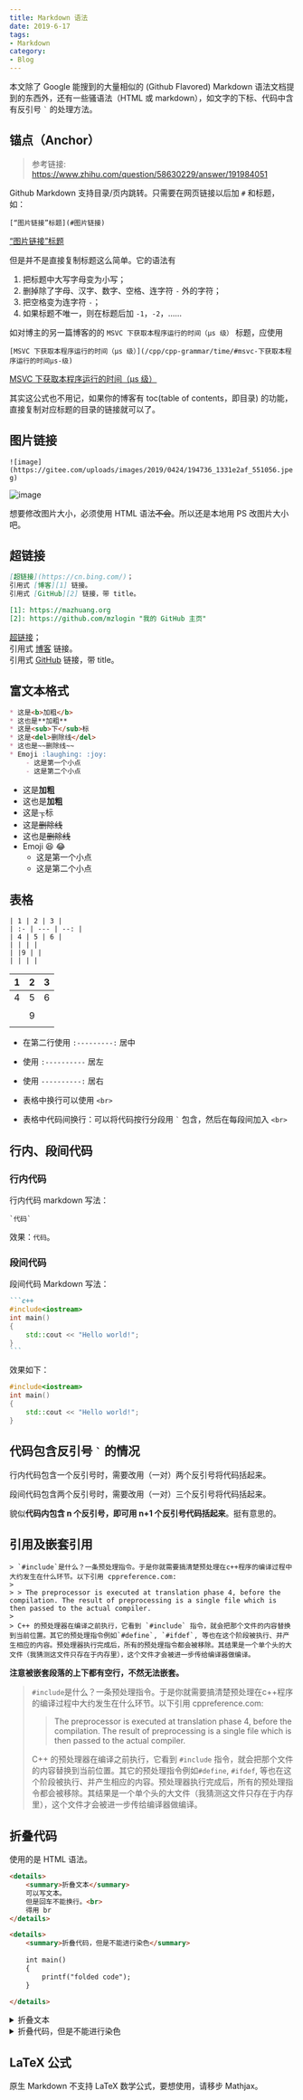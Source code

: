 ```yaml
---
title: Markdown 语法
date: 2019-6-17
tags: 
- Markdown
category: 
- Blog
---
```


本文除了 Google 能搜到的大量相似的 (Github Flavored) Markdown 语法文档提到的东西外，还有一些骚语法（HTML 或 markdown），如文字的下标、代码中含有反引号 `` ` `` 的处理方法。

## 锚点（Anchor）

> 参考链接: https://www.zhihu.com/question/58630229/answer/191984051

Github Markdown 支持目录/页内跳转。只需要在网页链接以后加 `#` 和标题，如：

`[“图片链接”标题](#图片链接)`

[“图片链接”标题](#图片链接)

但是并不是直接复制标题这么简单。它的语法有

1. 把标题中大写字母变为小写；
2. 删掉除了字母、汉字、数字、空格、连字符 `-` 外的字符；
3. 把空格变为连字符 `-`；
4. 如果标题不唯一，则在标题后加 `-1`，`-2`，……

如对博主的另一篇博客的的 `MSVC 下获取本程序运行的时间（μs 级）` 标题，应使用

`[MSVC 下获取本程序运行的时间（μs 级）](/cpp/cpp-grammar/time/#msvc-下获取本程序运行的时间μs-级)`

[MSVC 下获取本程序运行的时间（μs 级）](/cpp/cpp-grammar/time/#msvc-下获取本程序运行的时间μs-级)

其实这公式也不用记，如果你的博客有 toc(table of contents，即目录) 的功能，直接复制对应标题的目录的链接就可以了。

## 图片链接

`![image](https://gitee.com/uploads/images/2019/0424/194736_1331e2af_551056.jpeg)`

![image](https://gitee.com/uploads/images/2019/0424/194736_1331e2af_551056.jpeg)

想要修改图片大小，必须使用 HTML 语法~~不会~~。所以还是本地用 PS 改图片大小吧。

## 超链接

```markdown
[超链接](https://cn.bing.com/)；
引用式 [博客][1] 链接。
引用式 [GitHub][2] 链接，带 title。

[1]: https://mazhuang.org
[2]: https://github.com/mzlogin "我的 GitHub 主页"
```

[超链接](https://cn.bing.com/)；  
引用式 [博客][1] 链接。  
引用式 [GitHub][2] 链接，带 title。

[1]: https://mazhuang.org
[2]: https://github.com/mzlogin "我的 GitHub 主页"

## 富文本格式

```markdown
* 这是<b>加粗</b>
* 这也是**加粗**
* 这是<sub>下</sub>标
* 这是<del>删除线</del>
* 这也是~~删除线~~
* Emoji :laughing: :joy:
    - 这是第一个小点
    - 这是第二个小点
```

* 这是<b>加粗</b>
* 这也是**加粗**
* 这是<sub>下</sub>标
* 这是<del>删除线</del>
* 这也是~~删除线~~
* Emoji :laughing: :joy:
    - 这是第一个小点
    - 这是第二个小点

## 表格

```
| 1 | 2 | 3 |
| :- | --- | --: |
| 4 | 5 | 6 |
| | | |
| |9 | |
| | | |
```

| 1 | 2 | 3 |
| :- | --- | --: |
| 4 | 5 | 6 |
| | | |
| |9 | |
| | | |

* 在第二行使用 `:---------:` 居中
* 使用 `:----------` 居左
* 使用 `----------:` 居右

* 表格中换行可以使用 `<br>`  
* 表格中代码间换行：可以将代码按行分段用 `` ` `` 包含，然后在每段间加入 `<br>`

## 行内、段间代码

### 行内代码

行内代码 markdown 写法：

```
`代码`
```

效果：`代码`。

### 段间代码

段间代码 Markdown 写法：

````markdown
```c++
#include<iostream>
int main()
{
    std::cout << "Hello world!";
}
```
````

效果如下：

```c++
#include<iostream>
int main()
{
    std::cout << "Hello world!";
}
```

## 代码包含反引号 `` ` `` 的情况

行内代码包含一个反引号时，需要改用（一对）两个反引号将代码括起来。

段间代码包含两个反引号时，需要改用（一对）三个反引号将代码括起来。

貌似**代码内包含 n 个反引号，即可用 n+1 个反引号代码括起来**。挺有意思的。

## 引用及嵌套引用

```
> `#include`是什么？一条预处理指令。于是你就需要搞清楚预处理在c++程序的编译过程中大约发生在什么环节。以下引用 cppreference.com:  
>
> > The preprocessor is executed at translation phase 4, before the compilation. The result of preprocessing is a single file which is then passed to the actual compiler.  
>
> C++ 的预处理器在编译之前执行，它看到 `#include` 指令，就会把那个文件的内容替换到当前位置。其它的预处理指令例如`#define`, `#ifdef`, 等也在这个阶段被执行、并产生相应的内容。预处理器执行完成后，所有的预处理指令都会被移除。其结果是一个单个头的大文件（我猜测这文件只存在于内存里），这个文件才会被进一步传给编译器做编译。
```

**注意被嵌套段落的上下都有空行，不然无法嵌套。**

> `#include`是什么？一条预处理指令。于是你就需要搞清楚预处理在c++程序的编译过程中大约发生在什么环节。以下引用 cppreference.com:  
>
> > The preprocessor is executed at translation phase 4, before the compilation. The result of preprocessing is a single file which is then passed to the actual compiler.  
>
> C++ 的预处理器在编译之前执行，它看到 `#include` 指令，就会把那个文件的内容替换到当前位置。其它的预处理指令例如`#define`, `#ifdef`, 等也在这个阶段被执行、并产生相应的内容。预处理器执行完成后，所有的预处理指令都会被移除。其结果是一个单个头的大文件（我猜测这文件只存在于内存里），这个文件才会被进一步传给编译器做编译。

## 折叠代码

使用的是 HTML 语法。

```html
<details>
    <summary>折叠文本</summary>
    可以写文本。
    但是回车不能换行。<br>
    得用 br
</details>

<details>
    <summary>折叠代码，但是不能进行染色</summary>
    
    int main()
    {
        printf("folded code");
    }

</details>
```

<details>
    <summary>折叠文本</summary>
    可以写文本。
    但是回车不能换行。<br>
    得用 br
</details>

<details>
    <summary>折叠代码，但是不能进行染色</summary>
    
    int main()
    {
        printf("folded code");
    }

</details>

## LaTeX 公式

原生 Markdown 不支持 LaTeX 数学公式，要想使用，请移步 Mathjax。

